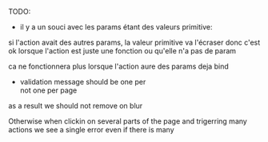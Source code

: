 TODO:

- il y a un souci avec les params étant des valeurs primitive:

si l'action avait des autres params, la valeur primitive va l'écraser
donc c'est ok lorsque l'action est juste une fonction
ou qu'elle n'a pas de param

ca ne fonctionnera plus lorsque l'action aure des params deja bind

- validation message should be one per <form>
  not one per page

as a result we should not remove on blur

Otherwise when clickin on several parts of the page and trigerring many actions
we see a single error even if there is many
